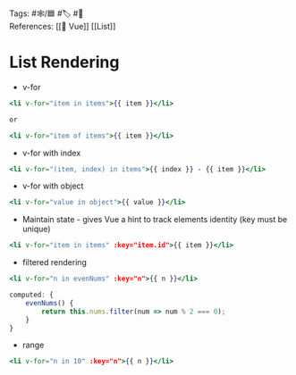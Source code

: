 Tags:  #🕸️/🟦 #🏷️ #📜️  
References: [[💚 Vue]] [[List]]

# List Rendering

-   v-for
	
```jsx
<li v-for="item in items">{{ item }}</li>

or 

<li v-for="item of items">{{ item }}</li>
```

-   v-for with index
	
```jsx
<li v-for="(item, index) in items">{{ index }} - {{ item }}</li>
```

-   v-for with object
	
```jsx
<li v-for="value in object">{{ value }}</li>
```

-   Maintain state - gives Vue a hint to track elements identity (key must be unique)
	
```jsx
<li v-for="item in items" :key="item.id">{{ item }}</li>
```

-   filtered rendering
	
```jsx
<li v-for="n in evenNums" :key="n">{{ n }}</li>

computed: {
	evenNums() {
		return this.nums.filter(num => num % 2 === 0);
	}
}
```

-   range
	
```jsx
<li v-for="n in 10" :key="n">{{ n }}</li>
```